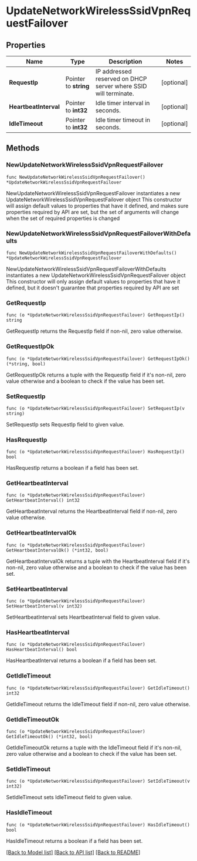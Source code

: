 # UpdateNetworkWirelessSsidVpnRequestFailover

## Properties

Name | Type | Description | Notes
------------ | ------------- | ------------- | -------------
**RequestIp** | Pointer to **string** | IP addressed reserved on DHCP server where SSID will terminate. | [optional] 
**HeartbeatInterval** | Pointer to **int32** | Idle timer interval in seconds. | [optional] 
**IdleTimeout** | Pointer to **int32** | Idle timer timeout in seconds. | [optional] 

## Methods

### NewUpdateNetworkWirelessSsidVpnRequestFailover

`func NewUpdateNetworkWirelessSsidVpnRequestFailover() *UpdateNetworkWirelessSsidVpnRequestFailover`

NewUpdateNetworkWirelessSsidVpnRequestFailover instantiates a new UpdateNetworkWirelessSsidVpnRequestFailover object
This constructor will assign default values to properties that have it defined,
and makes sure properties required by API are set, but the set of arguments
will change when the set of required properties is changed

### NewUpdateNetworkWirelessSsidVpnRequestFailoverWithDefaults

`func NewUpdateNetworkWirelessSsidVpnRequestFailoverWithDefaults() *UpdateNetworkWirelessSsidVpnRequestFailover`

NewUpdateNetworkWirelessSsidVpnRequestFailoverWithDefaults instantiates a new UpdateNetworkWirelessSsidVpnRequestFailover object
This constructor will only assign default values to properties that have it defined,
but it doesn't guarantee that properties required by API are set

### GetRequestIp

`func (o *UpdateNetworkWirelessSsidVpnRequestFailover) GetRequestIp() string`

GetRequestIp returns the RequestIp field if non-nil, zero value otherwise.

### GetRequestIpOk

`func (o *UpdateNetworkWirelessSsidVpnRequestFailover) GetRequestIpOk() (*string, bool)`

GetRequestIpOk returns a tuple with the RequestIp field if it's non-nil, zero value otherwise
and a boolean to check if the value has been set.

### SetRequestIp

`func (o *UpdateNetworkWirelessSsidVpnRequestFailover) SetRequestIp(v string)`

SetRequestIp sets RequestIp field to given value.

### HasRequestIp

`func (o *UpdateNetworkWirelessSsidVpnRequestFailover) HasRequestIp() bool`

HasRequestIp returns a boolean if a field has been set.

### GetHeartbeatInterval

`func (o *UpdateNetworkWirelessSsidVpnRequestFailover) GetHeartbeatInterval() int32`

GetHeartbeatInterval returns the HeartbeatInterval field if non-nil, zero value otherwise.

### GetHeartbeatIntervalOk

`func (o *UpdateNetworkWirelessSsidVpnRequestFailover) GetHeartbeatIntervalOk() (*int32, bool)`

GetHeartbeatIntervalOk returns a tuple with the HeartbeatInterval field if it's non-nil, zero value otherwise
and a boolean to check if the value has been set.

### SetHeartbeatInterval

`func (o *UpdateNetworkWirelessSsidVpnRequestFailover) SetHeartbeatInterval(v int32)`

SetHeartbeatInterval sets HeartbeatInterval field to given value.

### HasHeartbeatInterval

`func (o *UpdateNetworkWirelessSsidVpnRequestFailover) HasHeartbeatInterval() bool`

HasHeartbeatInterval returns a boolean if a field has been set.

### GetIdleTimeout

`func (o *UpdateNetworkWirelessSsidVpnRequestFailover) GetIdleTimeout() int32`

GetIdleTimeout returns the IdleTimeout field if non-nil, zero value otherwise.

### GetIdleTimeoutOk

`func (o *UpdateNetworkWirelessSsidVpnRequestFailover) GetIdleTimeoutOk() (*int32, bool)`

GetIdleTimeoutOk returns a tuple with the IdleTimeout field if it's non-nil, zero value otherwise
and a boolean to check if the value has been set.

### SetIdleTimeout

`func (o *UpdateNetworkWirelessSsidVpnRequestFailover) SetIdleTimeout(v int32)`

SetIdleTimeout sets IdleTimeout field to given value.

### HasIdleTimeout

`func (o *UpdateNetworkWirelessSsidVpnRequestFailover) HasIdleTimeout() bool`

HasIdleTimeout returns a boolean if a field has been set.


[[Back to Model list]](../README.md#documentation-for-models) [[Back to API list]](../README.md#documentation-for-api-endpoints) [[Back to README]](../README.md)


